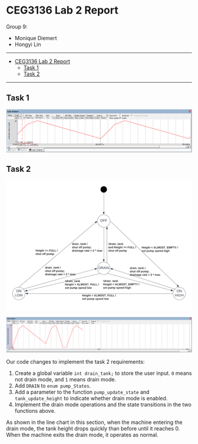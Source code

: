 # CEG3136 Lab 2 Report

Group 9:
* Monique Diemert
* Hongyi Lin

***

- [CEG3136 Lab 2 Report](#ceg3136-lab-2-report)
  - [Task 1](#task-1)
  - [Task 2](#task-2)

***

## Task 1
![task1-line-chart.png](task1-line-chart.png)

## Task 2
![task2-state-machine.png](task2-state-machine.png)

![task2-line-chart.png](task2-line-chart.png)

Our code changes to implement the task 2 requirements:
1. Create a global variable `int drain_tank;` to store the user input. `0` means not drain mode, and `1` means drain mode.
2. Add `DRAIN` to `enum pump_States`.
3. Add a parameter to the function `pump_update_state` and `tank_update_height` to indicate whether drain mode is enabled.
4. Implement the drain mode operations and the state transitions in the two functions above.

As shown in the line chart in this section, when the machine entering the drain mode, the tank height drops quickly than before until it reaches 0. When the machine exits the drain mode, it operates as normal.
